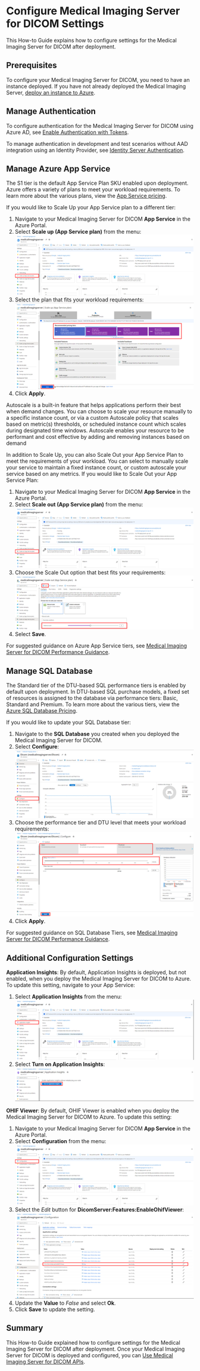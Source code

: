 # Configure Medical Imaging Server for DICOM Settings

This How-to Guide explains how to configure settings for the Medical Imaging Server for DICOM after deployment.

## Prerequisites

To configure your Medical Imaging Server for DICOM, you need to have an instance deployed. If you have not already deployed the Medical Imaging Server, [deploy an instance to Azure](../quickstarts/deploy-via-azure.md).

## Manage Authentication

To configure authentication for the Medical Imaging Server for DICOM using Azure AD, see [Enable Authentication with Tokens](../how-to-guides/enable-authentication-with-tokens.md).

To manage authentication in development and test scenarios without AAD integration using an Identity Provider, see [Identity Server Authentication](../development/identity-server-authentication.md).

## Manage Azure App Service

The S1 tier is the default App Service Plan SKU enabled upon deployment. Azure offers a variety of plans to meet your workload requirements. To learn more about the various plans, view the [App Service pricing](https://azure.microsoft.com/pricing/details/app-service/windows/).

If you would like to Scale Up your App Service plan to a different tier:

1. Navigate to your Medical Imaging Server for DICOM **App Service** in the Azure Portal.
1. Select **Scale up (App Service plan)** from the menu:
![Scale Up](../images/scale-up-1.png)
1. Select the plan that fits your workload requirements:
![Scale Up 2](../images/scale-up-2.png)
1. Click **Apply**.

Autoscale is a built-in feature that helps applications perform their best when demand changes. You can choose to scale your resource manually to a specific instance count, or via a custom Autoscale policy that scales based on metric(s) thresholds, or scheduled instance count which scales during designated time windows. Autoscale enables your resource to be performant and cost effective by adding and removing instances based on demand

In addition to Scale Up, you can also Scale Out your App Service Plan to meet the requirements of your workload. You can select to manually scale your service to maintain a fixed instance count, or custom autoscale your service based on any metrics. If you would like to Scale Out your App Service Plan:

1. Navigate to your Medical Imaging Server for DICOM **App Service** in the Azure Portal.
1. Select **Scale out (App Service plan)** from the menu:
![Scale Out](../images/scale-out-1.png)
1. Choose the Scale Out option that best fits your requirements:
![Scale Out 2](../images/scale-out-2.png)
1. Select **Save**.

For suggested guidance on Azure App Service tiers, see [Medical Imaging Server for DICOM Performance Guidance](../resources/performance-guidance.md).

## Manage SQL Database

The Standard tier of the DTU-based SQL performance tiers is enabled by default upon deployment. In DTU-based SQL purchase models, a fixed set of resources is assigned to the database via performance tiers: Basic, Standard and Premium. To learn more about the various tiers, view the [Azure SQL Database Pricing](https://azure.microsoft.com/pricing/details/sql-database/single/).

If you would like to update your SQL Database tier:

1. Navigate to the **SQL Database** you created when you deployed the Medical Imaging Server for DICOM.
1. Select **Configure**:
![Configure Sql1](../images/configure-sql-1.png)
1. Choose the performance tier and DTU level that meets your workload requirements:
![Configure SQL2](../images/configure-sql-2.png)
1. Click **Apply**.

For suggested guidance on SQL Database Tiers, see [Medical Imaging Server for DICOM Performance Guidance](../resources/performance-guidance.md).

## Additional Configuration Settings

**Application Insights**: By default, Application Insights is deployed, but not enabled, when you deploy the Medical Imaging Server for DICOM to Azure. To update this setting, navigate to your App Service:

1. Select **Application Insights** from the menu:
![App Insights 1](../images/app-insights-1.png)
1. Select **Turn on Application Insights**:
![App Insights 2](../images/app-insights-2.png)

**OHIF Viewer**: By default, OHIF Viewer is enabled when you deploy the Medical Imaging Server for DICOM to Azure. To update this setting:

1. Navigate to your Medical Imaging Server for DICOM **App Service** in the Azure Portal.
1. Select **Configuration** from the menu:
![OHIF Viewer1](../images/ohif-viewer-1.png)
1. Select the *Edit* button for **DicomServer:Features:EnableOhifViewer**:
![OHIF Viewer1](../images/ohif-viewer-2.png)
1. Update the **Value** to *False* and select **Ok**.
1. Click **Save** to update the setting.

## Summary

This How-to Guide explained how to configure settings for the Medical Imaging Server for DICOM after deployment. Once your Medical Imaging Server for DICOM is deployed and configured, you can [Use Medical Imaging Server for DICOM APIs](../tutorials/use-the-medical-imaging-server-apis.md).
